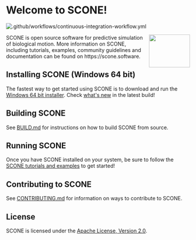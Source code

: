 # Welcome to SCONE!
![.github/workflows/continuous-integration-workflow.yml](https://github.com/opensim-org/SCONE/workflows/.github/workflows/continuous-integration-workflow.yml/badge.svg)

<img align="right" width="112" height="90" src="https://github.com/opensim-org/SCONE/blob/master/resources/ui/scone_logo_notext.png">
SCONE is open source software for predictive simulation of biological
motion. More information on SCONE, including tutorials, examples, community
guidelines and documentation can be found on https://scone.software.

## Installing SCONE (Windows 64 bit)

The fastest way to get started using SCONE is to download and run the [Windows 64 bit installer](https://scone.software/doku.php?id=install). Check [what's new](https://scone.software/doku.php?id=changes) in the latest build!

## Building SCONE

See [BUILD.md](BUILD.md) for instructions on how to build SCONE from source.

## Running SCONE

Once you have SCONE installed on your system, be sure to follow the [SCONE
tutorials and examples](https://scone.software/doku.php?id=tutorials:start) to
get started!

## Contributing to SCONE

See [CONTRIBUTING.md](CONTRIBUTING.md) for information on ways to contribute to
SCONE.

## License

SCONE is licensed under the [Apache License, Version 2.0](https://www.apache.org/licenses/LICENSE-2.0).

